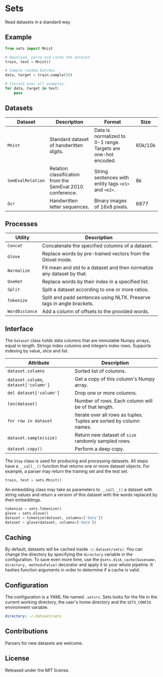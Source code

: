 Sets
====

Read datasets in a standard way.

Example
-------

```python
from sets import Mnist

# Download, parse and cache the dataset.
train, test = Mnist()

# Sample random batches.
data, target = train.sample(50)

# Iterate over all examples.
for data, target in test:
    pass
```

Datasets
--------

| Dataset | Description | Format | Size |
| ------- | ----------- | ------ | ---- |
| `Mnist` | Standard dataset of handwritten digits. | Data is normalized to 0-1 range. Targets are one-hot encoded. | 60k/10k |
| `SemEvalRelation` | Relation classification from the SemEval 2010 conference. | String sentences with entity tags `<e1>` and `<e2>`. | 8k |
| `Ocr` | Handwritten letter sequences. | Binary images of 16x8 pixels. | 6877 |

Processes
---------

| Utility | Description |
| ------- | ----------- |
| `Concat` | Concatenate the specified columns of a dataset. |
| `Glove` | Replace words by pre-trained vectors from the Glovel mode. |
| `Normalize` | Fit mean and std to a dataset and then normalize any dataset by that. |
| `OneHot` | Replace words by their index in a specified list. |
| `Split` | Split a dataset according to one or more ratios. |
| `Tokenize` | Split and padd sentences using NLTK. Preserve tags in angle brackets. |
| `WordDistance` | Add a column of offsets to the provided words. |

Interface
---------

The `Dataset` class holds data columns that are immutable Numpy arrays, equal
in length. Strings index columns and integers index rows. Supports indexing by
value, slice and list.

| Attribute | Description |
| --------- | ----------- |
| `dataset.columns` | Sorted list of columns. |
| `dataset.column`, `dataset['column']` | Get a copy of this column's Numpy array. |
| `del dataset['column']` | Drop one or more columns. |
| `len(dataset)` | Number of rows. Each column will be of that length. |
| `for row in dataset` | Iterate over all rows as tuples. Tuples are sorted by column names. |
| `dataset.sample(size)` | Return new dataset of `size` randomly sampled rows. |
| `dataset.copy()` | Perform a deep copy. |

The `Step` class is used for producing and processing datasets. All steps have
a `__call__()` function that returns one or more dataset objects. For example,
a parser may return the training set and the test set.

```python
train, test = sets.Mnist()
```

An embedding class may take as parameters to `__call__()` a dataset with string
values and return a version of this dataset with the words replaced by their
embeddings.

```python
tokenize = sets.Tokenize()
glove = sets.Glove()
dataset = tokenize(dataset, columns=['data'])
dataset = glove(dataset, columns=['data'])
```

Caching
-------

By default, datasets will be cached inside `~/.dataset/sets/`. You can change
the directory by specifying the `directory` variable in the configuration.  To
save even more time, use the `@sets.disk_cache(basename, directory,
method=False)` decorator and apply it to your whole pipeline. It hashes
function arguments in order to determine if a cache is valid.

Configuration
-------------

The configuration is a YAML file named `.setsrc`.  Sets looks for the file in
the current working directory, the user's home directory and the `SETS_CONFIG`
environment variable.

```yaml
directory: ~/.dataset/sets
```

Contributions
-------------

Parsers for new datasets are welcome.

License
-------

Released under the MIT license.
